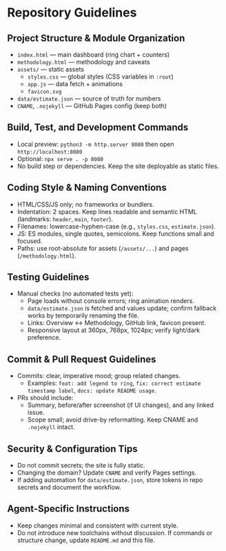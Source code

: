 # Repository Guidelines

## Project Structure & Module Organization
- `index.html` — main dashboard (ring chart + counters)
- `methodology.html` — methodology and caveats
- `assets/` — static assets
  - `styles.css` — global styles (CSS variables in `:root`)
  - `app.js` — data fetch + animations
  - `favicon.svg`
- `data/estimate.json` — source of truth for numbers
- `CNAME`, `.nojekyll` — GitHub Pages config (keep both)

## Build, Test, and Development Commands
- Local preview: `python3 -m http.server 8080` then open `http://localhost:8080`
- Optional: `npx serve . -p 8080`
- No build step or dependencies. Keep the site deployable as static files.

## Coding Style & Naming Conventions
- HTML/CSS/JS only; no frameworks or bundlers.
- Indentation: 2 spaces. Keep lines readable and semantic HTML (landmarks: `header`, `main`, `footer`).
- Filenames: lowercase-hyphen-case (e.g., `styles.css`, `estimate.json`).
- JS: ES modules, single quotes, semicolons. Keep functions small and focused.
- Paths: use root-absolute for assets (`/assets/...`) and pages (`/methodology.html`).

## Testing Guidelines
- Manual checks (no automated tests yet):
  - Page loads without console errors; ring animation renders.
  - `data/estimate.json` is fetched and values update; confirm fallback works by temporarily renaming the file.
  - Links: Overview ↔ Methodology, GitHub link, favicon present.
  - Responsive layout at 360px, 768px, 1024px; verify light/dark preference.

## Commit & Pull Request Guidelines
- Commits: clear, imperative mood; group related changes.
  - Examples: `feat: add legend to ring`, `fix: correct estimate timestamp label`, `docs: update README usage`.
- PRs should include:
  - Summary, before/after screenshot (if UI changes), and any linked issue.
  - Scope small; avoid drive-by reformatting. Keep CNAME and `.nojekyll` intact.

## Security & Configuration Tips
- Do not commit secrets; the site is fully static.
- Changing the domain? Update `CNAME` and verify Pages settings.
- If adding automation for `data/estimate.json`, store tokens in repo secrets and document the workflow.

## Agent-Specific Instructions
- Keep changes minimal and consistent with current style.
- Do not introduce new toolchains without discussion. If commands or structure change, update `README.md` and this file.
